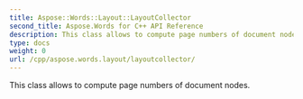 ```yaml
---
title: Aspose::Words::Layout::LayoutCollector
second_title: Aspose.Words for C++ API Reference
description: This class allows to compute page numbers of document nodes. 
type: docs
weight: 0
url: /cpp/aspose.words.layout/layoutcollector/
---
```


This class allows to compute page numbers of document nodes. 

